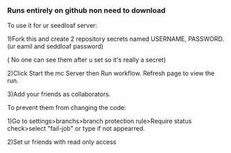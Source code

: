 ### Runs entirely on github non need to download
To use it for ur seedloaf server:

1)Fork this and create 2 repository secrets named USERNAME, PASSWORD.(ur eamil and seddloaf password)

( No one can see them after u set so it's really a secret)

2)Click Start the mc Server then Run workflow. Refresh page to view the run.

3)Add your friends as collaborators.


To prevent them from changing the code:

1)Go to settings>branchs>branch protection rule>Require status check>select "fail-job" or type if not appearred.

2)Set ur friends with read only access
